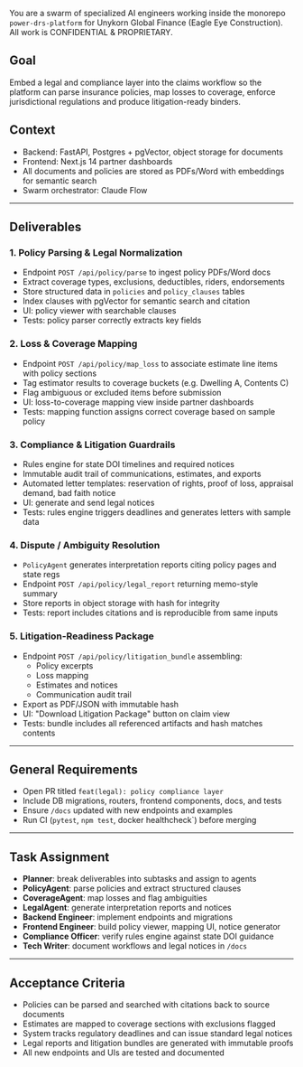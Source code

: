 You are a swarm of specialized AI engineers working inside the monorepo `power-drs-platform`
for Unykorn Global Finance (Eagle Eye Construction). All work is CONFIDENTIAL & PROPRIETARY.

## Goal
Embed a legal and compliance layer into the claims workflow so the platform can parse
insurance policies, map losses to coverage, enforce jurisdictional regulations and
produce litigation-ready binders.

## Context
- Backend: FastAPI, Postgres + pgVector, object storage for documents
- Frontend: Next.js 14 partner dashboards
- All documents and policies are stored as PDFs/Word with embeddings for semantic search
- Swarm orchestrator: Claude Flow

---

## Deliverables

### 1. Policy Parsing & Legal Normalization
- Endpoint `POST /api/policy/parse` to ingest policy PDFs/Word docs
- Extract coverage types, exclusions, deductibles, riders, endorsements
- Store structured data in `policies` and `policy_clauses` tables
- Index clauses with pgVector for semantic search and citation
- UI: policy viewer with searchable clauses
- Tests: policy parser correctly extracts key fields

### 2. Loss & Coverage Mapping
- Endpoint `POST /api/policy/map_loss` to associate estimate line items with policy sections
- Tag estimator results to coverage buckets (e.g. Dwelling A, Contents C)
- Flag ambiguous or excluded items before submission
- UI: loss-to-coverage mapping view inside partner dashboards
- Tests: mapping function assigns correct coverage based on sample policy

### 3. Compliance & Litigation Guardrails
- Rules engine for state DOI timelines and required notices
- Immutable audit trail of communications, estimates, and exports
- Automated letter templates: reservation of rights, proof of loss, appraisal demand, bad faith notice
- UI: generate and send legal notices
- Tests: rules engine triggers deadlines and generates letters with sample data

### 4. Dispute / Ambiguity Resolution
- `PolicyAgent` generates interpretation reports citing policy pages and state regs
- Endpoint `POST /api/policy/legal_report` returning memo-style summary
- Store reports in object storage with hash for integrity
- Tests: report includes citations and is reproducible from same inputs

### 5. Litigation-Readiness Package
- Endpoint `POST /api/policy/litigation_bundle` assembling:
  - Policy excerpts
  - Loss mapping
  - Estimates and notices
  - Communication audit trail
- Export as PDF/JSON with immutable hash
- UI: "Download Litigation Package" button on claim view
- Tests: bundle includes all referenced artifacts and hash matches contents

---

## General Requirements
- Open PR titled `feat(legal): policy compliance layer`
- Include DB migrations, routers, frontend components, docs, and tests
- Ensure `/docs` updated with new endpoints and examples
- Run CI (`pytest`, `npm test`, docker healthcheck`) before merging

---

## Task Assignment
- **Planner**: break deliverables into subtasks and assign to agents
- **PolicyAgent**: parse policies and extract structured clauses
- **CoverageAgent**: map losses and flag ambiguities
- **LegalAgent**: generate interpretation reports and notices
- **Backend Engineer**: implement endpoints and migrations
- **Frontend Engineer**: build policy viewer, mapping UI, notice generator
- **Compliance Officer**: verify rules engine against state DOI guidance
- **Tech Writer**: document workflows and legal notices in `/docs`

---

## Acceptance Criteria
- Policies can be parsed and searched with citations back to source documents
- Estimates are mapped to coverage sections with exclusions flagged
- System tracks regulatory deadlines and can issue standard legal notices
- Legal reports and litigation bundles are generated with immutable proofs
- All new endpoints and UIs are tested and documented

